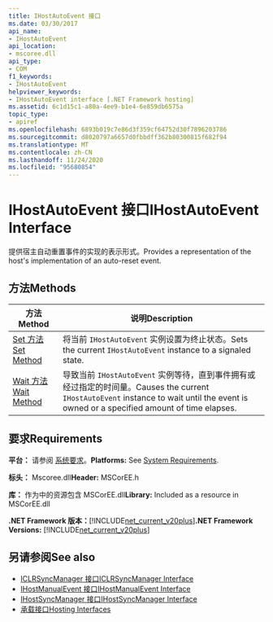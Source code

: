 ```yaml
---
title: IHostAutoEvent 接口
ms.date: 03/30/2017
api_name:
- IHostAutoEvent
api_location:
- mscoree.dll
api_type:
- COM
f1_keywords:
- IHostAutoEvent
helpviewer_keywords:
- IHostAutoEvent interface [.NET Framework hosting]
ms.assetid: 6c1d15c1-a80a-4ee9-b1e4-6e859db6575a
topic_type:
- apiref
ms.openlocfilehash: 6893b019c7e86d3f359cf64752d30f7896203786
ms.sourcegitcommit: d8020797a6657d0fbbdff362b80300815f682f94
ms.translationtype: MT
ms.contentlocale: zh-CN
ms.lasthandoff: 11/24/2020
ms.locfileid: "95680854"
---
```

# <a name="ihostautoevent-interface"></a><span data-ttu-id="58cd5-102">IHostAutoEvent 接口</span><span class="sxs-lookup"><span data-stu-id="58cd5-102">IHostAutoEvent Interface</span></span>

<span data-ttu-id="58cd5-103">提供宿主自动重置事件的实现的表示形式。</span><span class="sxs-lookup"><span data-stu-id="58cd5-103">Provides a representation of the host's implementation of an auto-reset event.</span></span>  
  
## <a name="methods"></a><span data-ttu-id="58cd5-104">方法</span><span class="sxs-lookup"><span data-stu-id="58cd5-104">Methods</span></span>  
  
|<span data-ttu-id="58cd5-105">方法</span><span class="sxs-lookup"><span data-stu-id="58cd5-105">Method</span></span>|<span data-ttu-id="58cd5-106">说明</span><span class="sxs-lookup"><span data-stu-id="58cd5-106">Description</span></span>|  
|------------|-----------------|  
|[<span data-ttu-id="58cd5-107">Set 方法</span><span class="sxs-lookup"><span data-stu-id="58cd5-107">Set Method</span></span>](ihostautoevent-set-method.md)|<span data-ttu-id="58cd5-108">将当前 `IHostAutoEvent` 实例设置为终止状态。</span><span class="sxs-lookup"><span data-stu-id="58cd5-108">Sets the current `IHostAutoEvent` instance to a signaled state.</span></span>|  
|[<span data-ttu-id="58cd5-109">Wait 方法</span><span class="sxs-lookup"><span data-stu-id="58cd5-109">Wait Method</span></span>](ihostautoevent-wait-method.md)|<span data-ttu-id="58cd5-110">导致当前 `IHostAutoEvent` 实例等待，直到事件拥有或经过指定的时间量。</span><span class="sxs-lookup"><span data-stu-id="58cd5-110">Causes the current `IHostAutoEvent` instance to wait until the event is owned or a specified amount of time elapses.</span></span>|  
  
## <a name="requirements"></a><span data-ttu-id="58cd5-111">要求</span><span class="sxs-lookup"><span data-stu-id="58cd5-111">Requirements</span></span>  

 <span data-ttu-id="58cd5-112">**平台：** 请参阅 [系统要求](../../get-started/system-requirements.md)。</span><span class="sxs-lookup"><span data-stu-id="58cd5-112">**Platforms:** See [System Requirements](../../get-started/system-requirements.md).</span></span>  
  
 <span data-ttu-id="58cd5-113">**标头：** Mscoree.dll</span><span class="sxs-lookup"><span data-stu-id="58cd5-113">**Header:** MSCorEE.h</span></span>  
  
 <span data-ttu-id="58cd5-114">**库：** 作为中的资源包含 MSCorEE.dll</span><span class="sxs-lookup"><span data-stu-id="58cd5-114">**Library:** Included as a resource in MSCorEE.dll</span></span>  
  
 <span data-ttu-id="58cd5-115">**.NET Framework 版本：**[!INCLUDE[net_current_v20plus](../../../../includes/net-current-v20plus-md.md)]</span><span class="sxs-lookup"><span data-stu-id="58cd5-115">**.NET Framework Versions:** [!INCLUDE[net_current_v20plus](../../../../includes/net-current-v20plus-md.md)]</span></span>  
  
## <a name="see-also"></a><span data-ttu-id="58cd5-116">另请参阅</span><span class="sxs-lookup"><span data-stu-id="58cd5-116">See also</span></span>

- [<span data-ttu-id="58cd5-117">ICLRSyncManager 接口</span><span class="sxs-lookup"><span data-stu-id="58cd5-117">ICLRSyncManager Interface</span></span>](iclrsyncmanager-interface.md)
- [<span data-ttu-id="58cd5-118">IHostManualEvent 接口</span><span class="sxs-lookup"><span data-stu-id="58cd5-118">IHostManualEvent Interface</span></span>](ihostmanualevent-interface.md)
- [<span data-ttu-id="58cd5-119">IHostSyncManager 接口</span><span class="sxs-lookup"><span data-stu-id="58cd5-119">IHostSyncManager Interface</span></span>](ihostsyncmanager-interface.md)
- [<span data-ttu-id="58cd5-120">承载接口</span><span class="sxs-lookup"><span data-stu-id="58cd5-120">Hosting Interfaces</span></span>](hosting-interfaces.md)
